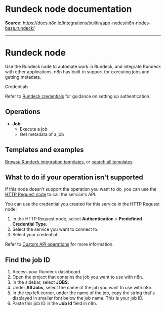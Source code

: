 # Rundeck node documentation

**Source:** https://docs.n8n.io/integrations/builtin/app-nodes/n8n-nodes-base.rundeck/

---

# Rundeck node

Use the Rundeck node to automate work in Rundeck, and integrate Rundeck with other applications. n8n has built-in support for executing jobs and getting metadata.

Credentials

Refer to [Rundeck credentials](../../credentials/rundeck/) for guidance on setting up authentication.

## Operations

- **Job**
  - Execute a job
  - Get metadata of a job

## Templates and examples

[Browse Rundeck integration templates](https://n8n.io/integrations/rundeck/), or [search all templates](https://n8n.io/workflows/)

## What to do if your operation isn't supported

If this node doesn't support the operation you want to do, you can use the [HTTP Request node](../../core-nodes/n8n-nodes-base.httprequest/) to call the service's API.

You can use the credential you created for this service in the HTTP Request node:

1. In the HTTP Request node, select **Authentication** > **Predefined Credential Type**.
2. Select the service you want to connect to.
3. Select your credential.

Refer to [Custom API operations](../../../custom-operations/) for more information.

## Find the job ID

1. Access your Rundeck dashboard.
2. Open the project that contains the job you want to use with n8n.
3. In the sidebar, select **JOBS**.
4. Under **All Jobs**, select the name of the job you want to use with n8n.
5. In the top left corner, under the name of the job, copy the string that's displayed in smaller font below the job name. This is your job ID.
6. Paste this job ID in the **Job Id** field in n8n.

